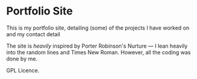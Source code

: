 # Portfolio Site

This is my portfolio site, detailing (some) of the projects I have worked on and my contact detail

The site is *heavily* inspired by Porter Robinson's Nurture — I lean heavily into the random lines and Times New Roman. However, all the coding was done by me. 

GPL Licence.